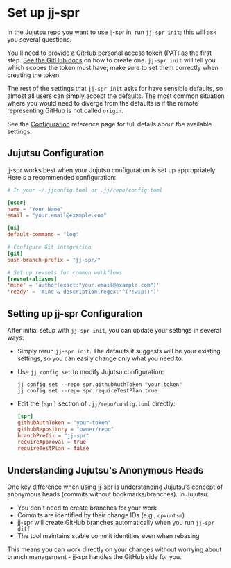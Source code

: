 # Set up jj-spr

In the Jujutsu repo you want to use jj-spr in, run `jj-spr init`; this will ask you several questions.

You'll need to provide a GitHub personal access token (PAT) as the first step. [See the GitHub docs](https://docs.github.com/en/authentication/keeping-your-account-and-data-secure/creating-a-personal-access-token) on how to create one. `jj-spr init` will tell you which scopes the token must have; make sure to set them correctly when creating the token.

The rest of the settings that `jj-spr init` asks for have sensible defaults, so almost all users can simply accept the defaults. The most common situation where you would need to diverge from the defaults is if the remote representing GitHub is not called `origin`.

See the [Configuration](../reference/configuration.md) reference page for full details about the available settings.

## Jujutsu Configuration

jj-spr works best when your Jujutsu configuration is set up appropriately. Here's a recommended configuration:

```toml
# In your ~/.jjconfig.toml or .jj/repo/config.toml

[user]
name = "Your Name"
email = "your.email@example.com"

[ui]
default-command = "log"

# Configure Git integration
[git]
push-branch-prefix = "jj-spr/"

# Set up revsets for common workflows
[revset-aliases]
'mine' = 'author(exact:"your.email@example.com")'
'ready' = 'mine & description(regex:"^(?!wip:)")'
```

## Setting up jj-spr Configuration

After initial setup with `jj-spr init`, you can update your settings in several ways:

- Simply rerun `jj-spr init`. The defaults it suggests will be your existing settings, so you can easily change only what you need to.

- Use `jj config set` to modify Jujutsu configuration:
  ```shell
  jj config set --repo spr.githubAuthToken "your-token"
  jj config set --repo spr.requireTestPlan true
  ```

- Edit the `[spr]` section of `.jj/repo/config.toml` directly:
  ```toml
  [spr]
  githubAuthToken = "your-token"
  githubRepository = "owner/repo"
  branchPrefix = "jj-spr"
  requireApproval = true
  requireTestPlan = false
  ```

## Understanding Jujutsu's Anonymous Heads

One key difference when using jj-spr is understanding Jujutsu's concept of anonymous heads (commits without bookmarks/branches). In Jujutsu:

- You don't need to create branches for your work
- Commits are identified by their change IDs (e.g., `qpvuntsm`)
- jj-spr will create GitHub branches automatically when you run `jj-spr diff`
- The tool maintains stable commit identities even when rebasing

This means you can work directly on your changes without worrying about branch management - jj-spr handles the GitHub side for you.